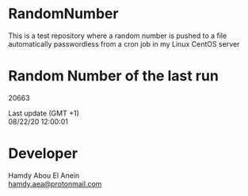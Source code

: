 # RandomNumber    
This is a test repository where a random number is pushed to a file automatically passwordless from a cron job in my Linux CentOS server    
# Random Number of the last run   
20663
      
Last update (GMT +1)    
08/22/20 12:00:01
# Developer    
Hamdy Abou El Anein   
hamdy.aea@protonmail.com
